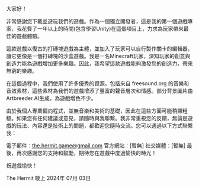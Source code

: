 大家好！

非常感謝您下載並遊玩我們的遊戲。作為一個獨立開發者，這是我的第一個遊戲專案，我花費了一年以上的時間(包含學習Unity)在這個項目上，力求為玩家帶來最佳的遊戲體驗。

這款遊戲以復古的打磚塊遊戲為主體，並加入了玩家可以自行製作關卡的編輯器，讓它更像是一個打磚塊的沙盒遊戲。我是一名Minecraft玩家，深知玩家的創意與創造力能為遊戲增加更多樂趣。因此，我希望這款遊戲能夠激發您的創造力，帶來無窮的樂趣。

在這個過程中，我們使用了許多優秀的資源，包括來自 freesound.org 的音樂和音效素材，這些素材為我們的遊戲增添了豐富的聲音層次和情感。部分背景圖片由Artbreeder AI生成，為遊戲增色不少。

由於我個人專業偏向程式，並無音樂和美術的基礎，因此在這些方面可能稍顯粗糙。如果您有任何建議或意見，請隨時與我聯繫。我非常重視您的反饋，無論是遊戲的玩法、內容還是技術上的問題，都歡迎您隨時交流。您可以通過以下方式聯繫我：

電子郵件：the.hermit.game@gmail.com
官方網站：[暫無]
社交媒體：[暫無]
最後，再次感謝您的支持和鼓勵，期待您在遊戲中度過愉快的時光！

祝遊戲愉快！

The Hermit 敬上
2024年 07月 03日
